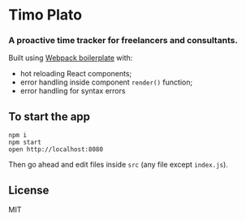 Timo Plato
=====================

### A proactive time tracker for freelancers and consultants.

Built using [Webpack boilerplate](https://github.com/gaearon/react-transform-boilerplate) with:

* hot reloading React components;
* error handling inside component `render()` function;
* error handling for syntax errors


## To start the app

```
npm i
npm start
open http://localhost:8080
```

Then go ahead and edit files inside `src` (any file except `index.js`).


## License

MIT
